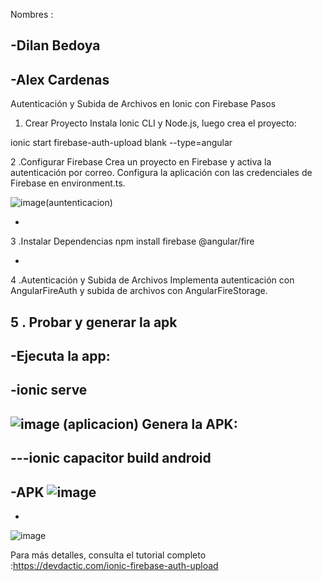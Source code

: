 
Nombres :

-Dilan Bedoya
-
-Alex Cardenas 
-
Autenticación y Subida de Archivos en Ionic con Firebase
Pasos
1. Crear Proyecto
Instala Ionic CLI y Node.js, luego crea el proyecto:

ionic start firebase-auth-upload blank --type=angular



2 .Configurar Firebase
Crea un proyecto en Firebase y activa la autenticación por correo. Configura la aplicación con las credenciales de Firebase en environment.ts.


![image](https://github.com/user-attachments/assets/ac2632a4-12fb-4ebc-a668-c1d097a593d5)(auntenticacion)

-

3 .Instalar Dependencias
npm install firebase @angular/fire

-

4 .Autenticación y Subida de Archivos
Implementa autenticación con AngularFireAuth y subida de archivos con AngularFireStorage.

5 . Probar y generar la apk
-
-Ejecuta la app:
-
-ionic serve
-
![image](https://github.com/user-attachments/assets/fefe4f5b-b0a3-473e-b5b0-9f466221889e) (aplicacion)
Genera la APK:
-
---ionic capacitor build android
-

-APK
![image](https://github.com/user-attachments/assets/0fcd16f8-3c26-4db4-9fa8-f0605b4f7f65)
-
-
![image](https://github.com/user-attachments/assets/97827330-5ae7-4b78-97e4-44d53fdaedd9)


Para más detalles, consulta el tutorial completo :https://devdactic.com/ionic-firebase-auth-upload
